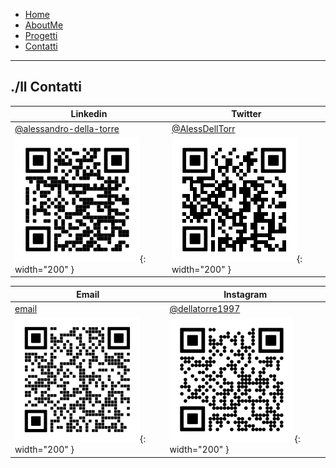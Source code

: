 <link rel="stylesheet" type="text/css" href="style.css">
<style>
img{
    width: 200;
    height: 200;
}
</style>
<ul>
  <li>
    <a  href="/alessandrodellatorre/">Home</a>
  </li>
  <li>
    <a  href="/alessandrodellatorre/aboutme">AboutMe</a>
  </li>
  <li>
    <a  href="/alessandrodellatorre/progetti">Progetti</a>
  </li>
  <li>
    <a href="/alessandrodellatorre/contatti">Contatti</a>
  </li>
</ul>

---

## ./ll Contatti

| Linkedin | Twitter |
|----------|---------|
| [@alessandro-della-torre](http://www.linkedin.com/in/alessandro-della-torre) | [@AlessDellTorr](https://twitter.com/AlessDellTorr) |
| ![Linkedin](./images/linkedin_black.svg){: width="200" } | ![Twitter](./images/twitter.svg){: width="200" }  |

| Email | Instagram |
|-----------|-------|
|  [email](mailto:alessandro.dellatorre@protonmail.com) | [@dellatorre1997](https://www.instagram.com/dellatorre1997/) |
| ![Email](./images/email.svg){: width="200" } | ![Instagram](./images/instagram.svg){: width="200" } |

<!-- Mancano i link Europass e Almalaurea -->
